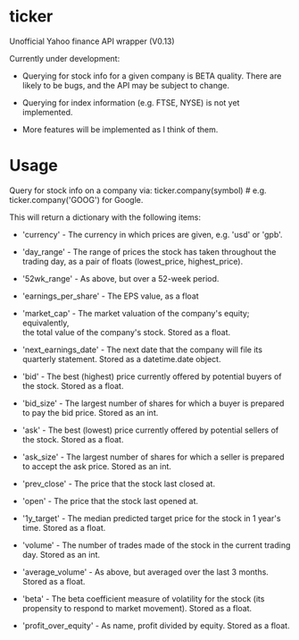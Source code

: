 ticker
======

Unofficial Yahoo finance API wrapper (V0.13)

Currently under development:

* Querying for stock info for a given company is BETA quality.
  There are likely to be bugs, and the API may be subject to change.
      
* Querying for index information (e.g. FTSE, NYSE) is not yet implemented.
    
* More features will be implemented as I think of them.   

Usage
=====

Query for stock info on a company via:
    ticker.company(symbol)    #  e.g. ticker.company('GOOG') for Google.

This will return a dictionary with the following items:

* 'currency' - The currency in which prices are given, e.g. 'usd' or 'gpb'.

* 'day_range' - The range of prices the stock has taken throughout the trading
                day, as a pair of floats (lowest_price, highest_price).

* '52wk_range' - As above, but over a 52-week period.

* 'earnings_per_share' - The EPS value, as a float

* 'market_cap' - The market valuation of the company's equity; equivalently,                            
                 the total value of the company's stock. Stored as a float.               

* 'next_earnings_date' - The next date that the company will file its quarterly
                         statement. Stored as a datetime.date object.

* 'bid' - The best (highest) price currently offered by potential buyers of the
          stock. Stored as a float.

* 'bid_size' - The largest number of shares for which a buyer is prepared to
               pay the bid price. Stored as an int.
                           
* 'ask' - The best (lowest) price currently offered by potential sellers of the
          stock. Stored as a float.

* 'ask_size' - The largest number of shares for which a seller is prepared to
               accept the ask price. Stored as an int.
                           
* 'prev_close' - The price that the stock last closed at.

* 'open' - The price that the stock last opened at.                 

* '1y_target' - The median predicted target price for the stock in 1 year's time.
                Stored as a float.

* 'volume' - The number of trades made of the stock in the current trading day.
             Stored as an int.

* 'average_volume' - As above, but averaged over the last 3 months. Stored as a
                     float.             

* 'beta' - The beta coefficient measure of volatility for the stock (its
           propensity to respond to market movement). Stored as a float.

* 'profit_over_equity' - As name, profit divided by equity. Stored as a float.
